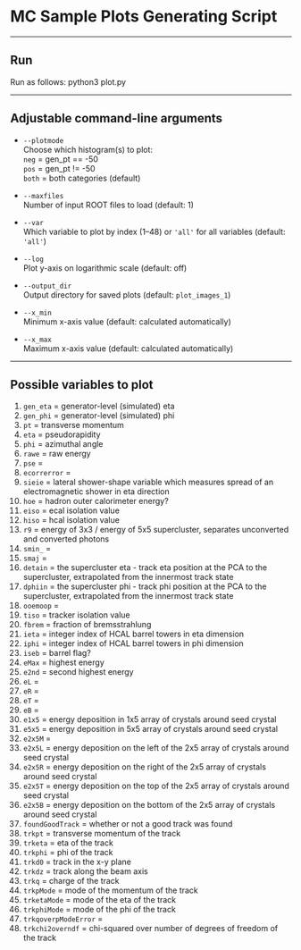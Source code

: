 # MC Sample Plots Generating Script

---

## Run

Run as follows: python3 plot.py


---

## Adjustable command-line arguments

- `--plotmode`  
  Choose which histogram(s) to plot:  
  `neg` = gen_pt == -50  
  `pos` = gen_pt != -50  
  `both` = both categories (default)

- `--maxfiles`  
  Number of input ROOT files to load (default: 1)

- `--var`  
  Which variable to plot by index (1–48) or `'all'` for all variables (default: `'all'`)

- `--log`  
  Plot y-axis on logarithmic scale (default: off)

- `--output_dir`  
  Output directory for saved plots (default: `plot_images_1`)

- `--x_min`  
  Minimum x-axis value (default: calculated automatically)

- `--x_max`  
  Maximum x-axis value (default: calculated automatically)

---

## Possible variables to plot

1. `gen_eta`         = generator-level (simulated) eta
2. `gen_phi`         = generator-level (simulated) phi
3. `pt`              = transverse momentum
4. `eta`             = pseudorapidity
5. `phi`             = azimuthal angle
6. `rawe`            = raw energy
7. `pse`             =
8. `ecorrerror`      =
9. `sieie`           = lateral shower-shape variable which measures spread of an electromagnetic shower in eta direction
10. `hoe`            = hadron outer calorimeter energy?
11. `eiso`           = ecal isolation value
12. `hiso`           = hcal isolation value
13. `r9`             = energy of 3x3 / energy of 5x5 supercluster, separates unconverted and converted photons
14. `smin_`          =
15. `smaj`           =
16. `detain`         = the supercluster eta - track eta position at the PCA to the supercluster, extrapolated from the innermost track state
17. `dphiin`         = the supercluster phi - track phi position at the PCA to the supercluster, extrapolated from the innermost track state
18. `ooemoop`        =
19. `tiso`           = tracker isolation value
20. `fbrem`          = fraction of bremsstrahlung
21. `ieta`           = integer index of HCAL barrel towers in eta dimension
22. `iphi`           = integer index of HCAL barrel towers in phi dimension
23. `iseb`           = barrel flag?
24. `eMax`           = highest energy
25. `e2nd`           = second highest energy
26. `eL`             =
27. `eR`             =
28. `eT`             =
29. `eB`             =
30. `e1x5`           = energy deposition in 1x5 array of crystals around seed crystal
31. `e5x5`           = energy deposition in 5x5 array of crystals around seed crystal
32. `e2x5M`          =
33. `e2x5L`          = energy deposition on the left of the 2x5 array of crystals around seed crystal
34. `e2x5R`          = energy deposition on the right of the 2x5 array of crystals around seed crystal
35. `e2x5T`          = energy deposition on the top of the 2x5 array of crystals around seed crystal
36. `e2x5B`          = energy deposition on the bottom of the 2x5 array of crystals around seed crystal
37. `foundGoodTrack` = whether or not a good track was found
38. `trkpt`          = transverse momentum of the track
39. `trketa`         = eta of the track
40. `trkphi`         = phi of the track
41. `trkd0`          = track in the x-y plane
42. `trkdz`          = track along the beam axis
43. `trkq`           = charge of the track
44. `trkpMode`       = mode of the momentum of the track
45. `trketaMode`     = mode of the eta of the track
46. `trkphiMode`     = mode of the phi of the track
47. `trkqoverpModeError` =
48. `trkchi2overndf` = chi-squared over number of degrees of freedom of the track
